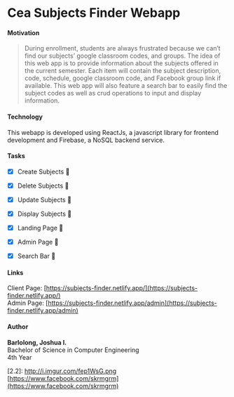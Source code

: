 # Cea Subjects Finder Webapp

#### Motivation

> During enrollment, students are always frustrated because we can’t find our subjects’ google classroom codes, and groups. The idea of this web app is to provide information about the subjects offered in the current semester. Each item will contain the subject description, code, schedule, google classroom code, and Facebook group link if available. This web app will also feature a search bar to easily find the subject codes as well as crud operations to input and display information.


#### Technology

This webapp is developed using ReactJs, a javascript library for frontend development and Firebase, a NoSQL backend service.


#### Tasks

- [x] Create Subjects :100:
- [x] Delete Subjects :100:
- [x] Update Subjects :100:
- [x] Display Subjects :100:
- [x] Landing Page :100:
- [x] Admin Page :100:
- [x] Search Bar :100:


#### Links <br>
Client Page: [https://subjects-finder.netlify.app/](https://subjects-finder.netlify.app/) <br>
Admin Page: [https://subjects-finder.netlify.app/admin](https://subjects-finder.netlify.app/admin) <br>


#### Author <br>
**Barlolong, Joshua I.** <br>
Bachelor of Science in Computer Engineering <br>
4th Year

[2.2]: http://i.imgur.com/fep1WsG.png [https://www.facebook.com/skrmgrm](https://www.facebook.com/skrmgrm)
